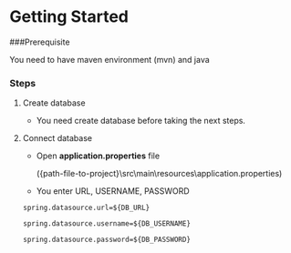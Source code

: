 # Getting Started

###Prerequisite


You need to have maven environment (mvn) and java


### Steps

1. Create database
    
    - You need create database before taking the next steps.

2. Connect database
   - Open **application.properties** file 

     ({path-file-to-project}\src\main\resources\application.properties)
   
   - You enter URL, USERNAME, PASSWORD 

   `spring.datasource.url=${DB_URL}`

   `spring.datasource.username=${DB_USERNAME}`

   `spring.datasource.password=${DB_PASSWORD}`